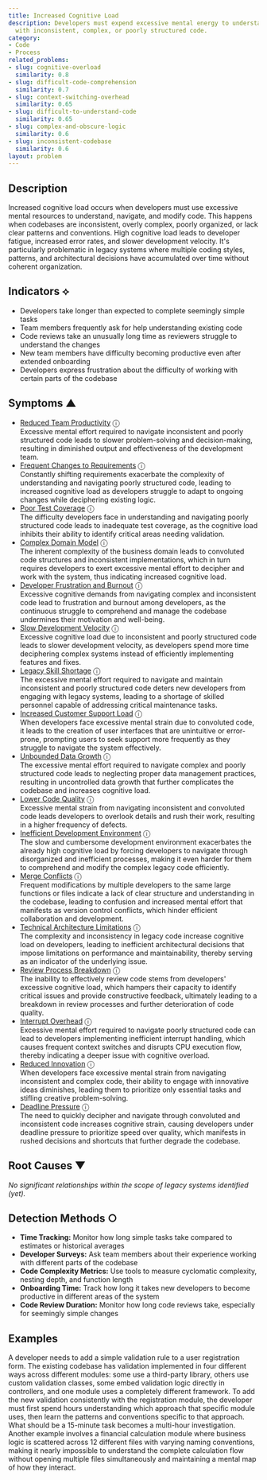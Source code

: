 ```yaml
---
title: Increased Cognitive Load
description: Developers must expend excessive mental energy to understand and work
  with inconsistent, complex, or poorly structured code.
category:
- Code
- Process
related_problems:
- slug: cognitive-overload
  similarity: 0.8
- slug: difficult-code-comprehension
  similarity: 0.7
- slug: context-switching-overhead
  similarity: 0.65
- slug: difficult-to-understand-code
  similarity: 0.65
- slug: complex-and-obscure-logic
  similarity: 0.6
- slug: inconsistent-codebase
  similarity: 0.6
layout: problem
---
```


## Description

Increased cognitive load occurs when developers must use excessive mental resources to understand, navigate, and modify code. This happens when codebases are inconsistent, overly complex, poorly organized, or lack clear patterns and conventions. High cognitive load leads to developer fatigue, increased error rates, and slower development velocity. It's particularly problematic in legacy systems where multiple coding styles, patterns, and architectural decisions have accumulated over time without coherent organization.

## Indicators ⟡
- Developers take longer than expected to complete seemingly simple tasks
- Team members frequently ask for help understanding existing code
- Code reviews take an unusually long time as reviewers struggle to understand the changes
- New team members have difficulty becoming productive even after extended onboarding
- Developers express frustration about the difficulty of working with certain parts of the codebase

## Symptoms ▲
- [Reduced Team Productivity](reduced-team-productivity.md) <span class="info-tooltip" title="Confidence: 0.507, Strength: 0.758">ⓘ</span>
<br/>  Excessive mental effort required to navigate inconsistent and poorly structured code leads to slower problem-solving and decision-making, resulting in diminished output and effectiveness of the development team.
- [Frequent Changes to Requirements](frequent-changes-to-requirements.md) <span class="info-tooltip" title="Confidence: 0.491, Strength: 0.703">ⓘ</span>
<br/>  Constantly shifting requirements exacerbate the complexity of understanding and navigating poorly structured code, leading to increased cognitive load as developers struggle to adapt to ongoing changes while deciphering existing logic.
- [Poor Test Coverage](poor-test-coverage.md) <span class="info-tooltip" title="Confidence: 0.470, Strength: 0.690">ⓘ</span>
<br/>  The difficulty developers face in understanding and navigating poorly structured code leads to inadequate test coverage, as the cognitive load inhibits their ability to identify critical areas needing validation.
- [Complex Domain Model](complex-domain-model.md) <span class="info-tooltip" title="Confidence: 0.454, Strength: 0.680">ⓘ</span>
<br/>  The inherent complexity of the business domain leads to convoluted code structures and inconsistent implementations, which in turn requires developers to exert excessive mental effort to decipher and work with the system, thus indicating increased cognitive load.
- [Developer Frustration and Burnout](developer-frustration-and-burnout.md) <span class="info-tooltip" title="Confidence: 0.443, Strength: 0.666">ⓘ</span>
<br/>  Excessive cognitive demands from navigating complex and inconsistent code lead to frustration and burnout among developers, as the continuous struggle to comprehend and manage the codebase undermines their motivation and well-being.
- [Slow Development Velocity](slow-development-velocity.md) <span class="info-tooltip" title="Confidence: 0.442, Strength: 0.767">ⓘ</span>
<br/>  Excessive cognitive load due to inconsistent and poorly structured code leads to slower development velocity, as developers spend more time deciphering complex systems instead of efficiently implementing features and fixes.
- [Legacy Skill Shortage](legacy-skill-shortage.md) <span class="info-tooltip" title="Confidence: 0.438, Strength: 0.666">ⓘ</span>
<br/>  The excessive mental effort required to navigate and maintain inconsistent and poorly structured code deters new developers from engaging with legacy systems, leading to a shortage of skilled personnel capable of addressing critical maintenance tasks.
- [Increased Customer Support Load](increased-customer-support-load.md) <span class="info-tooltip" title="Confidence: 0.429, Strength: 0.675">ⓘ</span>
<br/>  When developers face excessive mental strain due to convoluted code, it leads to the creation of user interfaces that are unintuitive or error-prone, prompting users to seek support more frequently as they struggle to navigate the system effectively.
- [Unbounded Data Growth](unbounded-data-growth.md) <span class="info-tooltip" title="Confidence: 0.425, Strength: 0.676">ⓘ</span>
<br/>  The excessive mental effort required to navigate complex and poorly structured code leads to neglecting proper data management practices, resulting in uncontrolled data growth that further complicates the codebase and increases cognitive load.
- [Lower Code Quality](lower-code-quality.md) <span class="info-tooltip" title="Confidence: 0.388, Strength: 0.715">ⓘ</span>
<br/>  Excessive mental strain from navigating inconsistent and convoluted code leads developers to overlook details and rush their work, resulting in a higher frequency of defects.
- [Inefficient Development Environment](inefficient-development-environment.md) <span class="info-tooltip" title="Confidence: 0.369, Strength: 0.607">ⓘ</span>
<br/>  The slow and cumbersome development environment exacerbates the already high cognitive load by forcing developers to navigate through disorganized and inefficient processes, making it even harder for them to comprehend and modify the complex legacy code efficiently.
- [Merge Conflicts](merge-conflicts.md) <span class="info-tooltip" title="Confidence: 0.367, Strength: 0.633">ⓘ</span>
<br/>  Frequent modifications by multiple developers to the same large functions or files indicate a lack of clear structure and understanding in the codebase, leading to confusion and increased mental effort that manifests as version control conflicts, which hinder efficient collaboration and development.
- [Technical Architecture Limitations](technical-architecture-limitations.md) <span class="info-tooltip" title="Confidence: 0.366, Strength: 0.673">ⓘ</span>
<br/>  The complexity and inconsistency in legacy code increase cognitive load on developers, leading to inefficient architectural decisions that impose limitations on performance and maintainability, thereby serving as an indicator of the underlying issue.
- [Review Process Breakdown](review-process-breakdown.md) <span class="info-tooltip" title="Confidence: 0.358, Strength: 0.581">ⓘ</span>
<br/>  The inability to effectively review code stems from developers' excessive cognitive load, which hampers their capacity to identify critical issues and provide constructive feedback, ultimately leading to a breakdown in review processes and further deterioration of code quality.
- [Interrupt Overhead](interrupt-overhead.md) <span class="info-tooltip" title="Confidence: 0.349, Strength: 0.717">ⓘ</span>
<br/>  Excessive mental effort required to navigate poorly structured code can lead to developers implementing inefficient interrupt handling, which causes frequent context switches and disrupts CPU execution flow, thereby indicating a deeper issue with cognitive overload.
- [Reduced Innovation](reduced-innovation.md) <span class="info-tooltip" title="Confidence: 0.316, Strength: 0.717">ⓘ</span>
<br/>  When developers face excessive mental strain from navigating inconsistent and complex code, their ability to engage with innovative ideas diminishes, leading them to prioritize only essential tasks and stifling creative problem-solving.
- [Deadline Pressure](deadline-pressure.md) <span class="info-tooltip" title="Confidence: 0.303, Strength: 0.739">ⓘ</span>
<br/>  The need to quickly decipher and navigate through convoluted and inconsistent code increases cognitive strain, causing developers under deadline pressure to prioritize speed over quality, which manifests in rushed decisions and shortcuts that further degrade the codebase.

## Root Causes ▼

*No significant relationships within the scope of legacy systems identified (yet).*

## Detection Methods ○
- **Time Tracking:** Monitor how long simple tasks take compared to estimates or historical averages
- **Developer Surveys:** Ask team members about their experience working with different parts of the codebase
- **Code Complexity Metrics:** Use tools to measure cyclomatic complexity, nesting depth, and function length
- **Onboarding Time:** Track how long it takes new developers to become productive in different areas of the system
- **Code Review Duration:** Monitor how long code reviews take, especially for seemingly simple changes

## Examples

A developer needs to add a simple validation rule to a user registration form. The existing codebase has validation implemented in four different ways across different modules: some use a third-party library, others use custom validation classes, some embed validation logic directly in controllers, and one module uses a completely different framework. To add the new validation consistently with the registration module, the developer must first spend hours understanding which approach that specific module uses, then learn the patterns and conventions specific to that approach. What should be a 15-minute task becomes a multi-hour investigation. Another example involves a financial calculation module where business logic is scattered across 12 different files with varying naming conventions, making it nearly impossible to understand the complete calculation flow without opening multiple files simultaneously and maintaining a mental map of how they interact.
